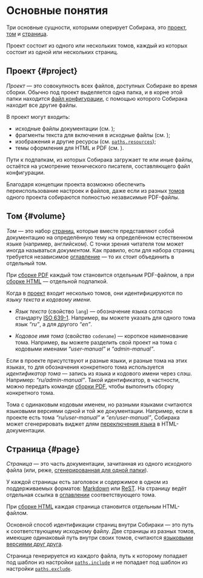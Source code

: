 # Основные понятия

Три основные сущности, которыми оперирует Собирака, это [проект](#project), [том](#volume) и [страница](#page).

Проект состоит из одного или нескольких томов, каждый из которых состоит из одной или нескольких страниц.

## Проект {#project}

_Проект_ — это совокупность всех файлов, доступных Собираке во время сборки. Обычно под проект выделяется одна папка, и в корне этой папки находится [файл конфигурации](../5-reference/1-configuration.md), с помощью которого Собирака находит все другие файлы.

В проект могут входить:

- исходные файлы документации (см. [](02-files.md));
- фрагменты текста для включения в исходные файлы (см. [](../2-syntax/2-jinja.md#includes));
- изображения и другие ресурсы (см. [`paths.resources`](../5-reference/1-configuration.md#volume.paths.resources));
- темы оформления для HTML и PDF (см. [](../4-customization/)).

Пути к подпапкам, из которых Собирака загружает те или иные файлы, остаётся на усмотрение технического писателя, составляющего файл конфигурации.

Благодаря концепции проекта возможно обеспечить переиспользование настроек и файлов, даже если из разных [томов](#volume) одного проекта собираются полностью независимые PDF-файлы.


## Том {#volume}

_Том_ — это набор [страниц](#page), которые вместе представляют собой документацию на определённую тему на определённом естественном языке (например, английском). С точки зрения читателя том может иногда называться _документом_. Как правило, если для набора страниц требуется независимое [оглавление](02-files.md#toc) — то их стоит объединить в отдельный том.

При [сборке PDF](../3-run/2-pdf.md) каждый том становится отдельным PDF-файлом, а при [сборке HTML](../3-run/1-html.md) — отдельной подпапкой.

Когда в [проект](#project) входит несколько томов, они идентифицируются по _языку текста_ и _кодовому имени_.

- _Язык текста_ (свойство `lang`) — обозначение языка согласно стандарту [ISO 639-1](https://en.wikipedia.org/wiki/List_of_ISO_639-1_codes). Например, вы можете указать для одного тома язык _“ru”_, а для другого _“en”_.

- _Кодовое имя тома_ (свойство `codename`) — короткое наименование тома. Например, вы можете разделить свой проект на тома с кодовыми именами _“user-manual”_ и _“admin-manual”_.

Если в проекте присутствуют и разные языки, и разные тома на этих языках, то для обозначения конкретного тома используется _идентификатор тома_ — запись из языка и кодового имени через слэш. Например: _“ru/admin-manual”_. Такой идентификатор, в частности, можно передать команде [сборки PDF](../3-run/2-pdf.md), чтобы выполнить сборку конкретного тома.

Тома с одинаковым кодовым именем, но разными языками считаются языковыми версиями одной и той же документации. Например, если в проекте есть тома _“ru/user-manual”_ и _“en/user-manual”_, Собирака может сгенерировать виджет длям [переключения языка](03-multilang.md#switching-languages) в HTML-документации.


## Страница {#page}

_Страница_ — это часть документации, зачитанная из одного исходного файла (или, реже, [сгенерированная для одной папки](02-files.md#hierarchy)).

У каждой страницы есть заголовок и содержимое в одном из поддерживаемых форматов: [Markdown](91-markdown.md) или [ReST](92-rest.md). На страницу ведёт отдельная ссылка в [оглавлении](02-files.md#toc) соответствующего тома.

При [сборке HTML](../3-run/1-html.md) каждая страница становится отдельным HTML-файлом.

Основной способ идентификации страниц внутри Собираки — это путь к соответствующему исходному файлу. Две страницы из разных томов, имеющие одинаковый путь внутри своих томов, считаются [языковыми версиями друг друга](03-multilang.md#switching-languages).

Страница генерируется из каждого файла, путь к которому попадает под шаблон из настройки [`paths.include`](../5-reference/1-configuration.md#volume.paths.include) и не попадает под шаблон из настройки [`paths.exclude`](../5-reference/1-configuration.md#volume.paths.exclude).
